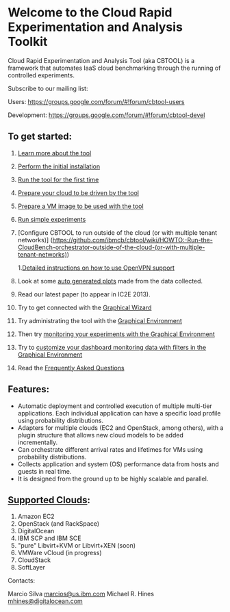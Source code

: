 # Welcome to the Cloud Rapid Experimentation and Analysis Toolkit

Cloud Rapid Experimentation and Analysis Tool (aka CBTOOL) is a framework that automates IaaS cloud benchmarking through the running of controlled experiments.

Subscribe to our mailing list:

Users: https://groups.google.com/forum/#!forum/cbtool-users

Development: https://groups.google.com/forum/#!forum/cbtool-devel

## To get started:

1. [Learn more about the tool](https://github.com/ibmcb/cbtool/wiki/DOC:-Table-of-Contents)
2. [Perform the initial installation](https://github.com/ibmcb/cbtool/wiki/HOWTO:-Initial-Installation)
3. [Run the tool for the first time](https://github.com/ibmcb/cbtool/wiki/HOWTO:-Running-the-tool-for-the-first-time)
4. [Prepare your cloud to be driven by the tool](https://github.com/ibmcb/cbtool/wiki/HOWTO:-Preparing-your-cloud-to-be-driven-by-CBTOOL)
5. [Prepare a VM image to be used with the tool](https://github.com/ibmcb/cbtool/wiki/HOWTO:-Preparing-a-VM-to-be-used-with-CBTOOL-on-a-real-cloud)
6. [Run simple experiments](https://github.com/ibmcb/cbtool/wiki/HOWTO:-Run-simple-experiments)
7. [Configure CBTOOL to run outside of the cloud (or with multiple tenant networks)] (https://github.com/ibmcb/cbtool/wiki/HOWTO:-Run-the-CloudBench-orchestrator-outside-of-the-cloud-(or-with-multiple-tenant-networks))

    1.[Detailed instructions on how to use OpenVPN support](https://github.com/ibmcb/cbtool/wiki/HOWTO:-Use-VPN-support-with-your-benchmarks)  
7. Look at some [auto generated plots](https://github.com/ibmcb/cbtool/wiki/HOWTO:-Save-Monitoring-Data-on-the-Command-Line) made from the data collected.
8. Read our latest paper (to appear in IC2E 2013).
9. Try to get connected with the [Graphical Wizard](https://github.com/ibmcb/cbtool/wiki/HOWTO:-Using-the-Wizard-for-first-time-connection)
10. Try administrating the tool with the [Graphical Environment](https://github.com/ibmcb/cbtool/wiki/HOWTO:-Using-the-Graphical-Environment)
11. Then try [monitoring your experiments with the Graphical Environment](https://github.com/ibmcb/cbtool/wiki/HOWTO:-Monitoring-with-the-Graphical-Environment)
12. Try to [customize your dashboard monitoring data with filters in the Graphical Environment](https://github.com/ibmcb/cbtool/wiki/HOWTO:-Customize-Dashboard-Monitoring-in-the-Graphical-Environment)
14. Read the [Frequently Asked Questions](https://github.com/ibmcb/cbtool/wiki/FAQ)

## Features:
- Automatic deployment and controlled execution of multiple multi-tier applications.
Each individual application can have a specific load profile using probability distributions.
- Adapters for multiple clouds (EC2 and OpenStack, among others), with a plugin structure that allows new cloud models to be added incrementally.
- Can orchestrate different arrival rates and lifetimes for VMs using probability distributions.
- Collects application and system (OS) performance data from hosts and guests in real time.
- It is designed from the ground up to be highly scalable and parallel.

## [Supported Clouds](https://github.com/ibmcb/cbtool/wiki/DOC:-Supported-Clouds):

1. Amazon EC2
2. OpenStack (and RackSpace)
3. DigitalOcean
4. IBM SCP and IBM SCE
5. "pure" Libvirt+KVM or Libvirt+XEN (soon)
6. VMWare vCloud (in progress)
7. CloudStack
8. SoftLayer

Contacts:

Marcio Silva marcios@us.ibm.com
Michael R. Hines mhines@digitalocean.com 

